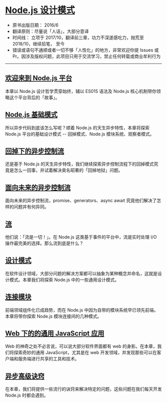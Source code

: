 # [Node.js 设计模式](https://www.packtpub.com/web-development/nodejs-design-patterns-second-edition)


* 原书出版日期： 2016/6
* 翻译原则：尽量说「人话」，大部分意译
* 时间线： 立项于 2017/10，翻译前三章，功力不深遂感吃力，抛荒至 2018/10，继续拾笔， 至今
* 错误或语句不通顺或者一切不够「人性化」的地方，非常欢迎你提 Issues 或 Pr。因涉及版权问题，此项目只用于交流学习，禁止任何转载或商业牟利行为


----


## [欢迎来到 Node.js 平台](https://github.com/hiscc/SwitchToNode.js/blob/master/chapter-1/WelcomeToTheNode.jsPlatform.md)

本章以 Node.js 设计哲学贯穿始终，辅以 ES015 语法及 Node.js 核心机制带你领略这个平台背后的「故事」。

## [Node.js 基础模式](https://github.com/hiscc/SwitchToNode.js/blob/master/chapter-2/Node.jsEssentialPatterns.md)

所以异步代码到底该怎么写呢？顺着 Node.js 的天生异步特性，本章将探索 Node.js 平台的基础设计模式 -- 回掉模式、Node.js 模块系统、观察者模式。

## [回掉下的异步控制流](https://github.com/hiscc/SwitchToNode.js/blob/master/chapter-3/AsynchronousControlFlowPatternswithCallbacks.md)

还是基于 Node.js 的天生异步特性，我们继续探索异步控制流程下的回掉模式究竟是怎么一回事，并试着解决臭名昭著的「回掉地狱」问题。

## [面向未来的异步控制流](https://github.com/hiscc/SwitchToNode.js/blob/master/chapter-4/AsynchronousControlFlowPatternswithES2015andBeyond.md)

面向未来的异步控制流，promise、generators、async await 究竟他们解决了怎样的问题并有何异同。

## [流](https://github.com/hiscc/SwitchToNode.js/blob/master/chapter-5/CodingwithStreams.md)

他们说：「流是一切！」。在 Node.js 这类基于事件的平台中，流是实时处理 I/O 操作最完美的选择。那么流到底是什么？

## [设计模式](https://github.com/hiscc/SwitchToNode.js/blob/master/chapter-6/DesignPatterns.md)

在软件设计领域，大部分问题的解决方案都可以抽象为某种概念并命名，这就是设计模式。本章我们将探索 Node.js 中的一些通用设计模式。

## [连接模块](https://github.com/hiscc/SwitchToNode.js/blob/master/chapter-7/WiringModules.md)

前端领域组件化已成趋势，而在 Node.js 中因为自带的模块系统早已领先前端。本章将带你探索 Node.js 模块连接间的几种模式。

## [Web 下的的通用 JavaScript 应用 ](https://github.com/hiscc/SwitchToNode.js/blob/master/chapter-8/UniversalJavaScriptforWebApplications.md)

Web 的神奇之处不必言说，可以说大部分软件界面都有 web 的身影。在本章，我们将探索奇妙的通用 JavaScript，尤其是在 web 开发领域，并发现那些可以在客户端和服务端进行共享的工具和技术。

## [异步高级诀窍](https://github.com/hiscc/SwitchToNode.js/blob/master/chapter-9/AdvancedAsynchronousRecipes.md)

在本章，我们将提供一些流行的诀窍来解决特定的问题，这些问题在我们每天开发 Node.js 时都会遇到。
